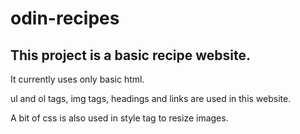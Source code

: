 # odin-recipes

## This project is a basic recipe website.

It currently uses only basic html.

ul and ol tags, img tags, headings and links are used in this website.

A bit of css is also used in style tag to resize images.